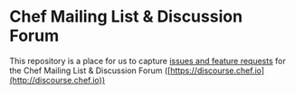 # Chef Mailing List & Discussion Forum

This repository is a place for us to capture [issues and feature requests](https://github.com/chef/mailing-list/issues) for the Chef Mailing List & Discussion Forum ([https://discourse.chef.io](http://discourse.chef.io))

